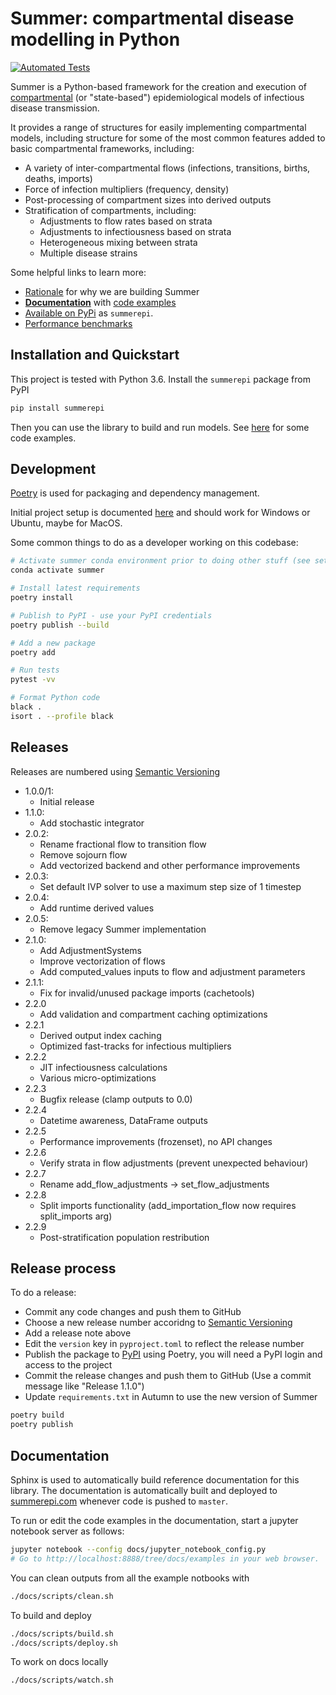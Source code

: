 # Summer: compartmental disease modelling in Python

[![Automated Tests](https://github.com/monash-emu/summer/actions/workflows/tests.yml/badge.svg)](https://github.com/monash-emu/summer/actions/workflows/tests.yml)

Summer is a Python-based framework for the creation and execution of [compartmental](https://en.wikipedia.org/wiki/Compartmental_models_in_epidemiology) (or "state-based") epidemiological models of infectious disease transmission.

It provides a range of structures for easily implementing compartmental models, including structure for some of the most common features added to basic compartmental frameworks, including:

- A variety of inter-compartmental flows (infections, transitions, births, deaths, imports)
- Force of infection multipliers (frequency, density)
- Post-processing of compartment sizes into derived outputs
- Stratification of compartments, including:
  - Adjustments to flow rates based on strata
  - Adjustments to infectiousness based on strata
  - Heterogeneous mixing between strata
  - Multiple disease strains

Some helpful links to learn more:

- [Rationale](http://summerepi.com/rationale.html) for why we are building Summer
- **[Documentation](http://summerepi.com/)** with [code examples](http://summerepi.com/examples)
- [Available on PyPi](https://pypi.org/project/summerepi/) as `summerepi`.
- [Performance benchmarks](https://monash-emu.github.io/summer/)

## Installation and Quickstart

This project is tested with Python 3.6.
Install the `summerepi` package from PyPI

```bash
pip install summerepi
```

Then you can use the library to build and run models. See [here](http://summerepi.com/examples) for some code examples.

## Development

[Poetry](https://python-poetry.org/) is used for packaging and dependency management.

Initial project setup is documented [here](./docs/dev-setup.md) and should work for Windows or Ubuntu, maybe for MacOS.

Some common things to do as a developer working on this codebase:

```bash
# Activate summer conda environment prior to doing other stuff (see setup docs)
conda activate summer

# Install latest requirements
poetry install

# Publish to PyPI - use your PyPI credentials
poetry publish --build

# Add a new package
poetry add

# Run tests
pytest -vv

# Format Python code
black .
isort . --profile black
```

## Releases

Releases are numbered using [Semantic Versioning](https://semver.org/)

- 1.0.0/1:
  - Initial release
- 1.1.0:
  - Add stochastic integrator
- 2.0.2:
  - Rename fractional flow to transition flow
  - Remove sojourn flow
  - Add vectorized backend and other performance improvements
- 2.0.3:
  - Set default IVP solver to use a maximum step size of 1 timestep
- 2.0.4:
  - Add runtime derived values
- 2.0.5:
  - Remove legacy Summer implementation
- 2.1.0:
  - Add AdjustmentSystems
  - Improve vectorization of flows
  - Add computed_values inputs to flow and adjustment parameters
- 2.1.1:
  - Fix for invalid/unused package imports (cachetools)
- 2.2.0
  - Add validation and compartment caching optimizations
- 2.2.1
  - Derived output index caching
  - Optimized fast-tracks for infectious multipliers
- 2.2.2
  - JIT infectiousness calculations
  - Various micro-optimizations
- 2.2.3
  - Bugfix release (clamp outputs to 0.0)
- 2.2.4
  - Datetime awareness, DataFrame outputs
- 2.2.5
  - Performance improvements (frozenset), no API changes
- 2.2.6
  - Verify strata in flow adjustments (prevent unexpected behaviour)
- 2.2.7
  - Rename add_flow_adjustments -> set_flow_adjustments
- 2.2.8
  - Split imports functionality (add_importation_flow now requires split_imports arg)
- 2.2.9
  - Post-stratification population restribution

## Release process

To do a release:

- Commit any code changes and push them to GitHub
- Choose a new release number accoridng to [Semantic Versioning](https://semver.org/)
- Add a release note above
- Edit the `version` key in `pyproject.toml` to reflect the release number
- Publish the package to [PyPI](https://pypi.org/project/summerepi/) using Poetry, you will need a PyPI login and access to the project
- Commit the release changes and push them to GitHub (Use a commit message like "Release 1.1.0")
- Update `requirements.txt` in Autumn to use the new version of Summer

```bash
poetry build
poetry publish
```

## Documentation

Sphinx is used to automatically build reference documentation for this library.
The documentation is automatically built and deployed to [summerepi.com](http://summerepi.com/) whenever code is pushed to `master`.

To run or edit the code examples in the documentation, start a jupyter notebook server as follows:

```bash
jupyter notebook --config docs/jupyter_notebook_config.py
# Go to http://localhost:8888/tree/docs/examples in your web browser.
```

You can clean outputs from all the example notbooks with

```bash
./docs/scripts/clean.sh
```

To build and deploy

```bash
./docs/scripts/build.sh
./docs/scripts/deploy.sh
```

To work on docs locally

```bash
./docs/scripts/watch.sh
```
